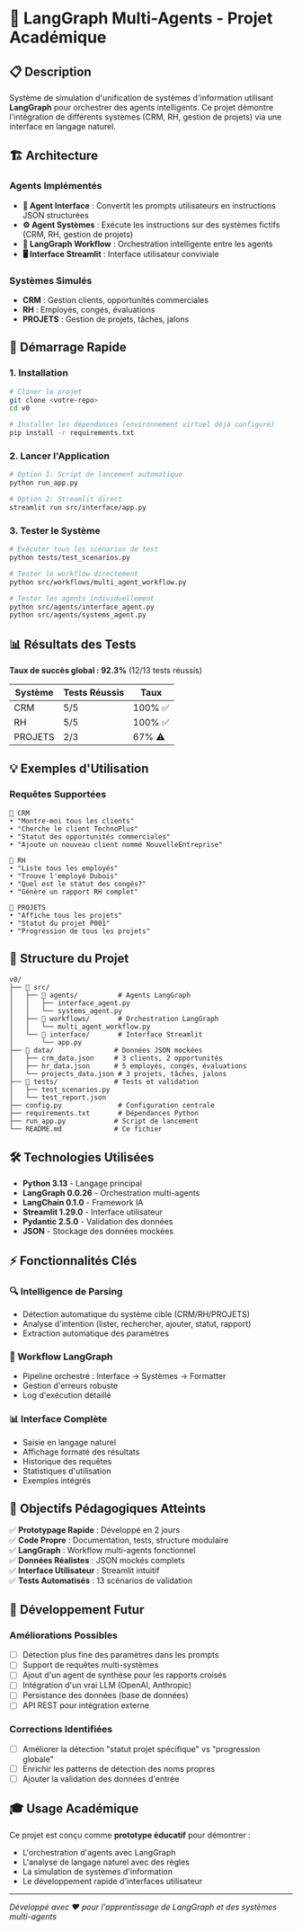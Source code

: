 # 🤖 LangGraph Multi-Agents - Projet Académique

## 📋 Description
Système de simulation d'unification de systèmes d'information utilisant **LangGraph** pour orchestrer des agents intelligents. Ce projet démontre l'intégration de différents systèmes (CRM, RH, gestion de projets) via une interface en langage naturel.

## 🏗️ Architecture

### Agents Implémentés
- **🧠 Agent Interface** : Convertit les prompts utilisateurs en instructions JSON structurées
- **⚙️ Agent Systèmes** : Exécute les instructions sur des systèmes fictifs (CRM, RH, gestion de projets)
- **🔄 LangGraph Workflow** : Orchestration intelligente entre les agents
- **🖥️ Interface Streamlit** : Interface utilisateur conviviale

### Systèmes Simulés
- **CRM** : Gestion clients, opportunités commerciales
- **RH** : Employés, congés, évaluations
- **PROJETS** : Gestion de projets, tâches, jalons

## 🚀 Démarrage Rapide

### 1. Installation
```bash
# Cloner le projet
git clone <votre-repo>
cd v0

# Installer les dépendances (environnement virtuel déjà configuré)
pip install -r requirements.txt
```

### 2. Lancer l'Application
```bash
# Option 1: Script de lancement automatique
python run_app.py

# Option 2: Streamlit direct
streamlit run src/interface/app.py
```

### 3. Tester le Système
```bash
# Exécuter tous les scénarios de test
python tests/test_scenarios.py

# Tester le workflow directement
python src/workflows/multi_agent_workflow.py

# Tester les agents individuellement
python src/agents/interface_agent.py
python src/agents/systems_agent.py
```

## 📊 Résultats des Tests

**Taux de succès global : 92.3%** (12/13 tests réussis)

| Système | Tests Réussis | Taux |
|---------|---------------|------|
| CRM     | 5/5          | 100% ✅ |
| RH      | 5/5          | 100% ✅ |
| PROJETS | 2/3          | 67%  ⚠️ |

## 💡 Exemples d'Utilisation

### Requêtes Supportées
```
🔵 CRM
• "Montre-moi tous les clients"
• "Cherche le client TechnoPlus"
• "Statut des opportunités commerciales"
• "Ajoute un nouveau client nommé NouvelleEntreprise"

🔵 RH
• "Liste tous les employés"
• "Trouve l'employé Dubois"
• "Quel est le statut des congés?"
• "Génère un rapport RH complet"

🔵 PROJETS
• "Affiche tous les projets"
• "Statut du projet P001"
• "Progression de tous les projets"
```

## 📁 Structure du Projet
```
v0/
├── 📁 src/
│   ├── 📁 agents/          # Agents LangGraph
│   │   ├── interface_agent.py
│   │   └── systems_agent.py
│   ├── 📁 workflows/       # Orchestration LangGraph
│   │   └── multi_agent_workflow.py
│   └── 📁 interface/       # Interface Streamlit
│       └── app.py
├── 📁 data/               # Données JSON mockées
│   ├── crm_data.json     # 3 clients, 2 opportunités
│   ├── hr_data.json      # 5 employés, congés, évaluations
│   └── projects_data.json # 3 projets, tâches, jalons
├── 📁 tests/              # Tests et validation
│   ├── test_scenarios.py
│   └── test_report.json
├── config.py              # Configuration centrale
├── requirements.txt       # Dépendances Python
├── run_app.py            # Script de lancement
└── README.md             # Ce fichier
```

## 🛠️ Technologies Utilisées
- **Python 3.13** - Langage principal
- **LangGraph 0.0.26** - Orchestration multi-agents
- **LangChain 0.1.0** - Framework IA
- **Streamlit 1.29.0** - Interface utilisateur
- **Pydantic 2.5.0** - Validation des données
- **JSON** - Stockage des données mockées

## ⚡ Fonctionnalités Clés

### 🔍 Intelligence de Parsing
- Détection automatique du système cible (CRM/RH/PROJETS)
- Analyse d'intention (lister, rechercher, ajouter, statut, rapport)
- Extraction automatique des paramètres

### 🔄 Workflow LangGraph
- Pipeline orchestré : Interface → Systèmes → Formatter
- Gestion d'erreurs robuste
- Log d'exécution détaillé

### 📊 Interface Complète
- Saisie en langage naturel
- Affichage formaté des résultats
- Historique des requêtes
- Statistiques d'utilisation
- Exemples intégrés

## 🎯 Objectifs Pédagogiques Atteints

✅ **Prototypage Rapide** : Développé en 2 jours  
✅ **Code Propre** : Documentation, tests, structure modulaire  
✅ **LangGraph** : Workflow multi-agents fonctionnel  
✅ **Données Réalistes** : JSON mockés complets  
✅ **Interface Utilisateur** : Streamlit intuitif  
✅ **Tests Automatisés** : 13 scénarios de validation  

## 🔧 Développement Futur

### Améliorations Possibles
- [ ] Détection plus fine des paramètres dans les prompts
- [ ] Support de requêtes multi-systèmes
- [ ] Ajout d'un agent de synthèse pour les rapports croisés
- [ ] Intégration d'un vrai LLM (OpenAI, Anthropic)
- [ ] Persistance des données (base de données)
- [ ] API REST pour intégration externe

### Corrections Identifiées
- [ ] Améliorer la détection "statut projet spécifique" vs "progression globale"
- [ ] Enrichir les patterns de détection des noms propres
- [ ] Ajouter la validation des données d'entrée

## 🎓 Usage Académique
Ce projet est conçu comme **prototype éducatif** pour démontrer :
- L'orchestration d'agents avec LangGraph
- L'analyse de langage naturel avec des règles
- La simulation de systèmes d'information
- Le développement rapide d'interfaces utilisateur

---
*Développé avec ❤️ pour l'apprentissage de LangGraph et des systèmes multi-agents*
